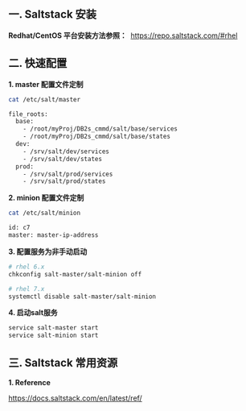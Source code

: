 ## 一. Saltstack 安装

**Redhat/CentOS 平台安装方法参照：**
  https://repo.saltstack.com/#rhel

## 二. 快速配置

**1. master 配置文件定制**
```bash
cat /etc/salt/master

file_roots:
  base:
    - /root/myProj/DB2s_cmmd/salt/base/services
    - /root/myProj/DB2s_cmmd/salt/base/states
  dev:
    - /srv/salt/dev/services
    - /srv/salt/dev/states
  prod:
    - /srv/salt/prod/services
    - /srv/salt/prod/states
```

**2. minion 配置文件定制**
```bash
cat /etc/salt/minion

id: c7
master: master-ip-address
```

**3. 配置服务为非手动启动**
```bash
# rhel 6.x
chkconfig salt-master/salt-minion off

# rhel 7.x
systemctl disable salt-master/salt-minion
```
**4. 启动salt服务**
```bash
service salt-master start
service salt-minion start
```

## 三. Saltstack 常用资源
**1. Reference**

https://docs.saltstack.com/en/latest/ref/
